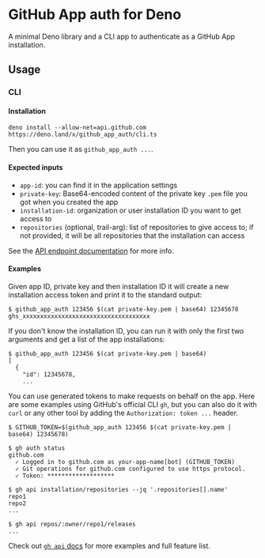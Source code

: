 # GitHub App auth for Deno

A minimal Deno library and a CLI app to authenticate as a GitHub App installation.

## Usage

### CLI

#### Installation

```shell
deno install --allow-net=api.github.com https://deno.land/x/github_app_auth/cli.ts
```

Then you can use it as `github_app_auth ...`.

#### Expected inputs

- `app-id`: you can find it in the application settings
- `private-key`: Base64-encoded content of the private key `.pem` file you got when you created the app
- `installation-id`: organization or user installation ID you want to get access to
- `repositories` (optional, trail-arg): list of repositories to give access to; if not provided, it will be all repositories that the installation can access

See the [API endpoint documentation](https://docs.github.com/en/rest/reference/apps#create-an-installation-access-token-for-an-app) for more info.

#### Examples

Given app ID, private key and then installation ID it will create a new installation access token and print it to the standard output:

```shell
$ github_app_auth 123456 $(cat private-key.pem | base64) 12345678
ghs_xxxxxxxxxxxxxxxxxxxxxxxxxxxxxxxxxxxx
```

If you don't know the installation ID, you can run it with only the first two arguments and get a list of the app installations:

```shell
$ github_app_auth 123456 $(cat private-key.pem | base64)
[
  {
    "id": 12345678,
    ...
```

You can use generated tokens to make requests on behalf on the app. Here are some examples using GitHub's official CLI `gh`, but you can also do it with `curl` or any other tool by adding the `Authorization: token ...` header.

```shell
$ GITHUB_TOKEN=$(github_app_auth 123456 $(cat private-key.pem | base64) 12345678)

$ gh auth status
github.com
  ✓ Logged in to github.com as your-app-name[bot] (GITHUB_TOKEN)
  ✓ Git operations for github.com configured to use https protocol.
  ✓ Token: *******************

$ gh api installation/repositories --jq '.repositories[].name'
repo1
repo2
...

$ gh api repos/:owner/repo1/releases
...
```

Check out [`gh api` docs](https://cli.github.com/manual/gh_api) for more examples and full feature list.
